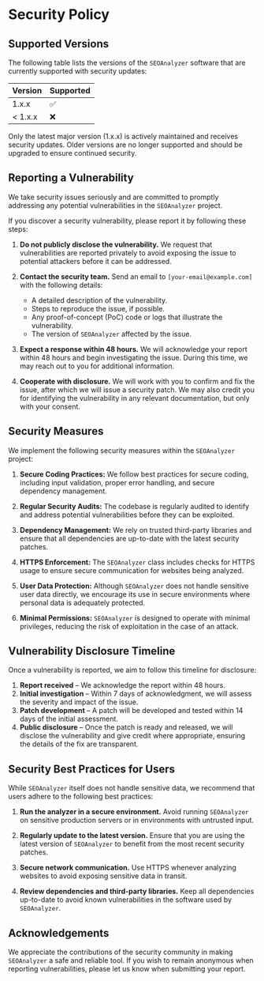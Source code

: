 # Security Policy

## Supported Versions

The following table lists the versions of the `SEOAnalyzer` software that are currently supported with security updates:

| Version    | Supported          |
|------------|--------------------|
| 1.x.x      | :white_check_mark:  |
| < 1.x.x    | :x:                |

Only the latest major version (1.x.x) is actively maintained and receives security updates. Older versions are no longer supported and should be upgraded to ensure continued security.

## Reporting a Vulnerability

We take security issues seriously and are committed to promptly addressing any potential vulnerabilities in the `SEOAnalyzer` project.

If you discover a security vulnerability, please report it by following these steps:

1. **Do not publicly disclose the vulnerability.**
   We request that vulnerabilities are reported privately to avoid exposing the issue to potential attackers before it can be addressed.

2. **Contact the security team.**
   Send an email to `[your-email@example.com]` with the following details:
   - A detailed description of the vulnerability.
   - Steps to reproduce the issue, if possible.
   - Any proof-of-concept (PoC) code or logs that illustrate the vulnerability.
   - The version of `SEOAnalyzer` affected by the issue.

3. **Expect a response within 48 hours.**
   We will acknowledge your report within 48 hours and begin investigating the issue. During this time, we may reach out to you for additional information.

4. **Cooperate with disclosure.**
   We will work with you to confirm and fix the issue, after which we will issue a security patch. We may also credit you for identifying the vulnerability in any relevant documentation, but only with your consent.

## Security Measures

We implement the following security measures within the `SEOAnalyzer` project:

1. **Secure Coding Practices:** We follow best practices for secure coding, including input validation, proper error handling, and secure dependency management.
   
2. **Regular Security Audits:** The codebase is regularly audited to identify and address potential vulnerabilities before they can be exploited.

3. **Dependency Management:** We rely on trusted third-party libraries and ensure that all dependencies are up-to-date with the latest security patches.

4. **HTTPS Enforcement:** The `SEOAnalyzer` class includes checks for HTTPS usage to ensure secure communication for websites being analyzed.

5. **User Data Protection:** Although `SEOAnalyzer` does not handle sensitive user data directly, we encourage its use in secure environments where personal data is adequately protected.

6. **Minimal Permissions:** `SEOAnalyzer` is designed to operate with minimal privileges, reducing the risk of exploitation in the case of an attack.

## Vulnerability Disclosure Timeline

Once a vulnerability is reported, we aim to follow this timeline for disclosure:

1. **Report received** – We acknowledge the report within 48 hours.
2. **Initial investigation** – Within 7 days of acknowledgment, we will assess the severity and impact of the issue.
3. **Patch development** – A patch will be developed and tested within 14 days of the initial assessment.
4. **Public disclosure** – Once the patch is ready and released, we will disclose the vulnerability and give credit where appropriate, ensuring the details of the fix are transparent.

## Security Best Practices for Users

While `SEOAnalyzer` itself does not handle sensitive data, we recommend that users adhere to the following best practices:

1. **Run the analyzer in a secure environment.**
   Avoid running `SEOAnalyzer` on sensitive production servers or in environments with untrusted input.

2. **Regularly update to the latest version.**
   Ensure that you are using the latest version of `SEOAnalyzer` to benefit from the most recent security patches.

3. **Secure network communication.**
   Use HTTPS whenever analyzing websites to avoid exposing sensitive data in transit.

4. **Review dependencies and third-party libraries.**
   Keep all dependencies up-to-date to avoid known vulnerabilities in the software used by `SEOAnalyzer`.

## Acknowledgements

We appreciate the contributions of the security community in making `SEOAnalyzer` a safe and reliable tool. If you wish to remain anonymous when reporting vulnerabilities, please let us know when submitting your report.
